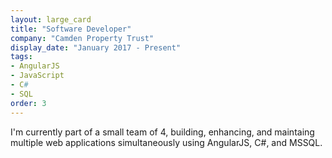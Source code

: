 ```yaml
---
layout: large_card
title: "Software Developer"
company: "Camden Property Trust"
display_date: "January 2017 - Present"
tags: 
- AngularJS
- JavaScript
- C#
- SQL
order: 3
---
```


I'm currently part of a small team of 4, building, enhancing, and maintaing multiple web applications simultaneously using AngularJS, C#, and MSSQL. 
